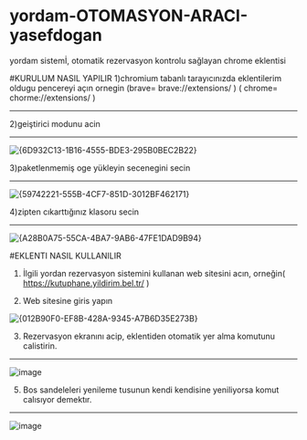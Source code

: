 # yordam-OTOMASYON-ARACI-yasefdogan
yordam sistemİ, otomatik rezervasyon kontrolu sağlayan chrome eklentisi

 #KURULUM NASIL YAPILIR
1)chromium tabanlı tarayıcınızda eklentilerim oldugu pencereyi açın ornegin (brave=  brave://extensions/ ) ( chrome=   chorme://extensions/ )



---------------------------------------------------------------------------------------------------------

2)geiştirici modunu acin



---------------------------------------------------------------------------------------------------------
![{6D932C13-1B16-4555-BDE3-295B0BEC2B22}](https://github.com/user-attachments/assets/f9086caf-3584-4370-a5ab-6359fc1ae3df)

3)paketlenmemiş oge yükleyin secenegini secin


---------------------------------------------------------------------------------------------------------
![{59742221-555B-4CF7-851D-3012BF462171}](https://github.com/user-attachments/assets/922b2f1c-d3c2-439d-abb5-e7566fc0064c)

4)zipten cıkarttığınız klasoru secin

---------------------------------------------------------------------------------------------------------
![{A28B0A75-55CA-4BA7-9AB6-47FE1DAD9B94}](https://github.com/user-attachments/assets/26380729-c67a-4d70-a0c0-a23b059d48a7)










 #EKLENTI NASIL KULLANILIR

1)  İlgili yordan rezervasyon sistemini kullanan web sitesini acın, orneğin( https://kutuphane.yildirim.bel.tr/ )

2)   Web sitesine giris yapın

![{012B90F0-EF8B-428A-9345-A7B6D35E273B}](https://github.com/user-attachments/assets/7f76d613-f709-4b66-b1f6-675bacff6912)


3)   Rezervasyon ekranını acip, eklentiden otomatik yer alma komutunu calistirin.
--------------------------------------------------------------------------------------

![image](https://github.com/user-attachments/assets/8fc3b076-e7fb-4752-875e-9145acea9353)


5)   Bos sandeleleri yenileme tusunun kendi kendisine yeniliyorsa komut calısıyor demektır.
---------------------------------------------------------------------------------------------------------
   ![image](https://github.com/user-attachments/assets/90a19be3-09fe-4356-980d-edf93db75315)

     
 
